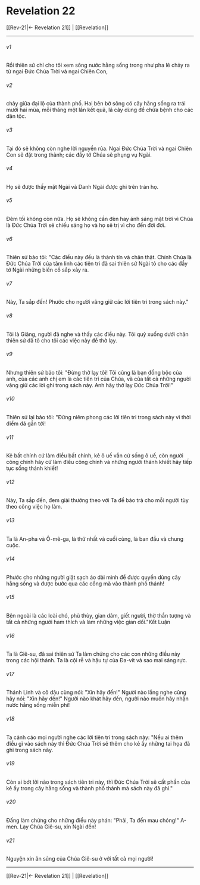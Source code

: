 # Revelation 22

[[Rev-21|← Revelation 21]] | [[Revelation]]
***



###### v1 
Rồi thiên sứ chỉ cho tôi xem sông nước hằng sống trong như pha lê chảy ra từ ngai Đức Chúa Trời và ngai Chiên Con, 

###### v2 
chảy giữa đại lộ của thành phố. Hai bên bờ sông có cây hằng sống ra trái mười hai mùa, mỗi tháng một lần kết quả, lá cây dùng để chữa bệnh cho các dân tộc. 

###### v3 
Tại đó sẽ không còn nghe lời nguyền rủa. Ngai Đức Chúa Trời và ngai Chiên Con sẽ đặt trong thành; các đầy tớ Chúa sẽ phụng vụ Ngài. 

###### v4 
Họ sẽ được thấy mặt Ngài và Danh Ngài được ghi trên trán họ. 

###### v5 
Đêm tối không còn nữa. Họ sẽ không cần đèn hay ánh sáng mặt trời vì Chúa là Đức Chúa Trời sẽ chiếu sáng họ và họ sẽ trị vì cho đến đời đời. 

###### v6 
Thiên sứ bảo tôi: "Các điều này đều là thành tín và chân thật. Chính Chúa là Đức Chúa Trời của tâm linh các tiên tri đã sai thiên sứ Ngài tỏ cho các đầy tớ Ngài những biến cố sắp xảy ra. 

###### v7 
Này, Ta sắp đến! Phước cho người vâng giữ các lời tiên tri trong sách này." 

###### v8 
Tôi là Giăng, người đã nghe và thấy các điều này. Tôi quỳ xuống dưới chân thiên sứ đã tỏ cho tôi các việc này để thờ lạy. 

###### v9 
Nhưng thiên sứ bảo tôi: "Đừng thờ lạy tôi! Tôi cũng là bạn đồng bộc của anh, của các anh chị em là các tiên tri của Chúa, và của tất cả những người vâng giữ các lời ghi trong sách này. Anh hãy thờ lạy Đức Chúa Trời!" 

###### v10 
Thiên sứ lại bảo tôi: "Đừng niêm phong các lời tiên tri trong sách này vì thời điểm đã gần tới! 

###### v11 
Kẻ bất chính cứ làm điều bất chính, kẻ ô uế vẫn cứ sống ô uế, còn người công chính hãy cứ làm điều công chính và những người thánh khiết hãy tiếp tục sống thánh khiết! 

###### v12 
Này, Ta sắp đến, đem giải thưởng theo với Ta để báo trả cho mỗi người tùy theo công việc họ làm. 

###### v13 
Ta là An-pha và Ô-mê-ga, là thứ nhất và cuối cùng, là ban đầu và chung cuộc. 

###### v14 
Phước cho những người giặt sạch áo dài mình để được quyền dùng cây hằng sống và được bước qua các cổng mà vào thành phố thánh! 

###### v15 
Bên ngoài là các loài chó, phù thủy, gian dâm, giết người, thờ thần tượng và tất cả những người ham thích và làm những việc gian dối."Kết Luận 

###### v16 
Ta là Giê-su, đã sai thiên sứ Ta làm chứng cho các con những điều này trong các hội thánh. Ta là cội rễ và hậu tự của Đa-vít và sao mai sáng rực. 

###### v17 
Thánh Linh và cô dâu cùng nói: "Xin hãy đến!" Người nào lắng nghe cũng hãy nói: "Xin hãy đến!" Người nào khát hãy đến, người nào muốn hãy nhận nước hằng sống miễn phí! 

###### v18 
Ta cảnh cáo mọi người nghe các lời tiên tri trong sách này: "Nếu ai thêm điều gì vào sách này thì Đức Chúa Trời sẽ thêm cho kẻ ấy những tai họa đã ghi trong sách này. 

###### v19 
Còn ai bớt lời nào trong sách tiên tri này, thì Đức Chúa Trời sẽ cất phần của kẻ ấy trong cây hằng sống và thành phố thánh mà sách này đã ghi." 

###### v20 
Đấng làm chứng cho những điều này phán: "Phải, Ta đến mau chóng!" A-men. Lạy Chúa Giê-su, xin Ngài đến! 

###### v21 
Nguyện xin ân sủng của Chúa Giê-su ở với tất cả mọi người!

***
[[Rev-21|← Revelation 21]] | [[Revelation]]
